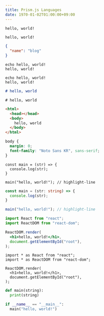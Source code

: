 ```yaml
---
title: Prism.js Languages
date: 1970-01-02T01:00:00+09:00
---
```


```text
hello, world!
```

```txt
hello, world!
```

```json
{
  "name": "blog"
}
```

```shell{outputLines: 2}
echo hello, world!
hello, world!
```

```bash{outputLines: 2}{promptUser: user}{promptHost: localhost}
echo hello, world!
hello, world!
```

```markdown
# hello, world
```

```mdx
# hello, world
```

```html
<html>
  <head></head>
  <body>
    hello, world
  </body>
</html>
```

```css
body {
  margin: 0;
  font-family: "Noto Sans KR", sans-serif;
}
```

```javascript{numberLines: true}
const main = (str) => {
  console.log(str);
}

main("hello, world!"); // highlight-line
```

```typescript
const main = (str: string) => {
  console.log(str);
}

main("hello, world!"); // highlight-line
```

```jsx
import React from "react";
import ReactDOM from "react-dom";

ReactDOM.render(
  <h1>hello, world!</h1>,
  document.getElementById("root"),
);
```

```tsx
import * as React from "react";
import * as ReactDOM from "react-dom";

ReactDOM.render(
  <h1>hello, world!</h1>,
  document.getElementById("root"),
);
```

```python:title=script.py
def main(string):
  print(string)

if __name__ == "__main__":
  main("hello, world!")
```

